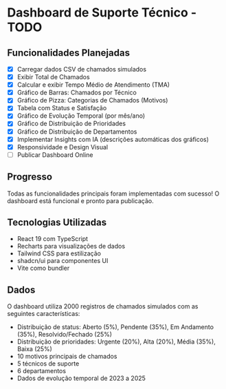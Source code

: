 # Dashboard de Suporte Técnico - TODO

## Funcionalidades Planejadas

- [x] Carregar dados CSV de chamados simulados
- [x] Exibir Total de Chamados
- [x] Calcular e exibir Tempo Médio de Atendimento (TMA)
- [x] Gráfico de Barras: Chamados por Técnico
- [x] Gráfico de Pizza: Categorias de Chamados (Motivos)
- [x] Tabela com Status e Satisfação
- [x] Gráfico de Evolução Temporal (por mês/ano)
- [x] Gráfico de Distribuição de Prioridades
- [x] Gráfico de Distribuição de Departamentos
- [x] Implementar Insights com IA (descrições automáticas dos gráficos)
- [x] Responsividade e Design Visual
- [ ] Publicar Dashboard Online

## Progresso

Todas as funcionalidades principais foram implementadas com sucesso! O dashboard está funcional e pronto para publicação.

## Tecnologias Utilizadas

- React 19 com TypeScript
- Recharts para visualizações de dados
- Tailwind CSS para estilização
- shadcn/ui para componentes UI
- Vite como bundler

## Dados

O dashboard utiliza 2000 registros de chamados simulados com as seguintes características:
- Distribuição de status: Aberto (5%), Pendente (35%), Em Andamento (35%), Resolvido/Fechado (25%)
- Distribuição de prioridades: Urgente (20%), Alta (20%), Média (35%), Baixa (25%)
- 10 motivos principais de chamados
- 5 técnicos de suporte
- 6 departamentos
- Dados de evolução temporal de 2023 a 2025
